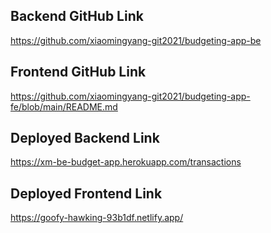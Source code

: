 ## Backend GitHub Link
https://github.com/xiaomingyang-git2021/budgeting-app-be

## Frontend GitHub Link
https://github.com/xiaomingyang-git2021/budgeting-app-fe/blob/main/README.md

## Deployed Backend Link
https://xm-be-budget-app.herokuapp.com/transactions

## Deployed Frontend Link
https://goofy-hawking-93b1df.netlify.app/
